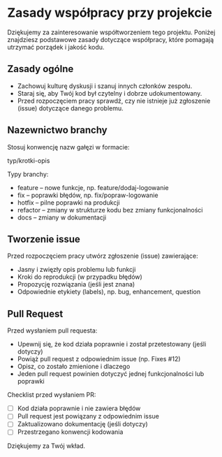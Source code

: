 # Zasady współpracy przy projekcie

Dziękujemy za zainteresowanie współtworzeniem tego projektu. Poniżej znajdziesz podstawowe zasady dotyczące współpracy, które pomagają utrzymać porządek i jakość kodu.

## Zasady ogólne

- Zachowuj kulturę dyskusji i szanuj innych członków zespołu.
- Staraj się, aby Twój kod był czytelny i dobrze udokumentowany.
- Przed rozpoczęciem pracy sprawdź, czy nie istnieje już zgłoszenie (issue) dotyczące danego problemu.

## Nazewnictwo branchy

Stosuj konwencję nazw gałęzi w formacie:

typ/krotki-opis

Typy branchy:

- feature – nowe funkcje, np. feature/dodaj-logowanie
- fix – poprawki błędów, np. fix/popraw-logowanie
- hotfix – pilne poprawki na produkcji
- refactor – zmiany w strukturze kodu bez zmiany funkcjonalności
- docs – zmiany w dokumentacji

## Tworzenie issue

Przed rozpoczęciem pracy utwórz zgłoszenie (issue) zawierające:

- Jasny i zwięzły opis problemu lub funkcji
- Kroki do reprodukcji (w przypadku błędów)
- Propozycję rozwiązania (jeśli jest znana)
- Odpowiednie etykiety (labels), np. bug, enhancement, question

## Pull Request

Przed wysłaniem pull requesta:

- Upewnij się, że kod działa poprawnie i został przetestowany (jeśli dotyczy)
- Powiąż pull request z odpowiednim issue (np. Fixes #12)
- Opisz, co zostało zmienione i dlaczego
- Jeden pull request powinien dotyczyć jednej funkcjonalności lub poprawki

Checklist przed wysłaniem PR:

- [ ] Kod działa poprawnie i nie zawiera błędów
- [ ] Pull request jest powiązany z odpowiednim issue
- [ ] Zaktualizowano dokumentację (jeśli dotyczy)
- [ ] Przestrzegano konwencji kodowania

Dziękujemy za Twój wkład.
